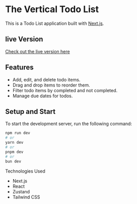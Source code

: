 # The Vertical Todo List

This is a Todo List application built with [Next.js](https://nextjs.org/).

## live Version
[Check out the live version here](https://tvtl.francesco-bruno.com/)

## Features

- Add, edit, and delete todo items.
- Drag and drop items to reorder them.
- Filter todo items by completed and not completed.
- Manage due dates for todos.

## Setup and Start

To start the development server, run the following command:

```bash
npm run dev
# or
yarn dev
# or
pnpm dev
# or
bun dev
```

Technologies Used
- Next.js
- React
- Zustand
- Tailwind CSS